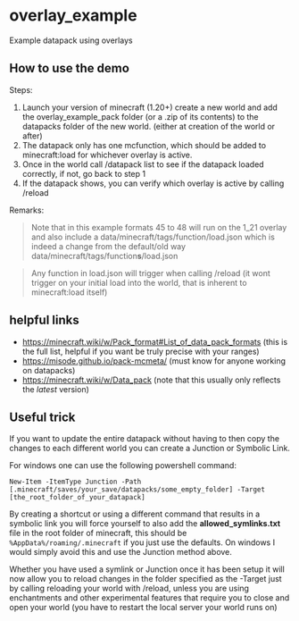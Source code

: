 # overlay_example
Example datapack using overlays

## How to use the demo
Steps:
1. Launch your version of minecraft (1.20+) create a new world and add the overlay_example_pack folder (or a .zip of its contents) to the datapacks folder of the new world. (either at creation of the world or after)
2. The datapack only has one mcfunction, which should be added to minecraft:load for whichever overlay is active.
3. Once in the world call /datapack list to see if the datapack loaded correctly, if not, go back to step 1
4. If the datapack shows, you can verify which overlay is active by calling /reload

Remarks:
>Note that in this example formats 45 to 48 will run on the 1_21 overlay and also include a data/minecraft/tags/function/load.json which is indeed a change from the default/old way data/minecraft/tags/function**s**/load.json

>Any function in load.json will trigger when calling /reload (it wont trigger on your initial load into the world, that is inherent to minecraft:load itself)

## helpful links
- https://minecraft.wiki/w/Pack_format#List_of_data_pack_formats (this is the full list, helpful if you want be truly precise with your ranges)
- https://misode.github.io/pack-mcmeta/ (must know for anyone working on datapacks)
- https://minecraft.wiki/w/Data_pack (note that this usually only reflects the *latest* version)


## Useful trick
If you want to update the entire datapack without having to then copy the changes to each different world you can create a Junction or Symbolic Link.

For windows one can use the following powershell command:

`New-Item -ItemType Junction -Path [.minecraft/saves/your_save/datapacks/some_empty_folder] -Target [the_root_folder_of_your_datapack]`

By creating a shortcut or using a different command that results in a symbolic link you will force yourself to also add the **allowed_symlinks.txt** file in the root folder of minecraft, this should be `%AppData%/roaming/.minecraft` if you just use the defaults. On windows I would simply avoid this and use the Junction method above.

Whether you have used a symlink or Junction once it has been setup it will now allow you to reload changes in the folder specified as the -Target just by calling reloading your world with /reload, unless you are using enchantments and other experimental features that require you to close and open your world (you have to restart the local server your world runs on)

